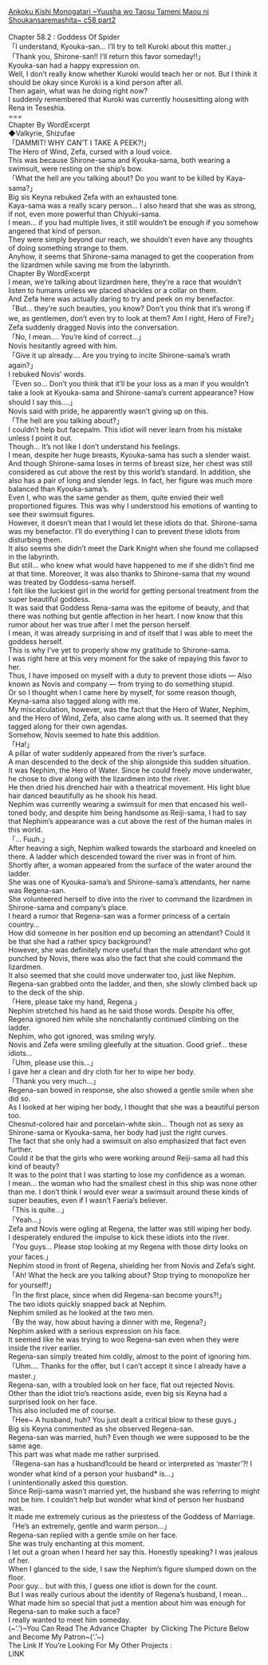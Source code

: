 [Ankoku Kishi Monogatari ~Yuusha wo Taosu Tameni Maou ni Shoukansaremashita~ c58 part2](https://wordexcerpt.com/series/ankoku-kishi-monogatari/chapter-58-2/)
<br/><br/>
Chapter 58.2 : Goddess Of Spider<br/>
「I understand, Kyouka-san… I’ll try to tell Kuroki about this matter.」<br/>
「Thank you, Shirone-san!! I’ll return this favor someday!!」<br/>
Kyouka-san had a happy expression on.<br/>
Well, I don’t really know whether Kuroki would teach her or not. But I think it should be okay since Kuroki is a kind person after all.<br/>
Then again, what was he doing right now?<br/>
I suddenly remembered that Kuroki was currently housesitting along with Rena in Teseshia.<br/>
===<br/>
Chapter By WordExcerpt<br/>
◆Valkyrie, Shizufae<br/>
「DAMMIT! WHY CAN’T I TAKE A PEEK?!」<br/>
The Hero of Wind, Zefa, cursed with a loud voice.<br/>
This was because Shirone-sama and Kyouka-sama, both wearing a swimsuit, were resting on the ship’s bow.<br/>
「What the hell are you talking about? Do you want to be killed by Kaya-sama?」<br/>
Big sis Keyna rebuked Zefa with an exhausted tone.<br/>
Kaya-sama was a really scary person… I also heard that she was as strong, if not, even more powerful than Chiyuki-sama.<br/>
I mean… if you had multiple lives, it still wouldn’t be enough if you somehow angered that kind of person.<br/>
They were simply beyond our reach, we shouldn’t even have any thoughts of doing something strange to them.<br/>
Anyhow, it seems that Shirone-sama managed to get the cooperation from the lizardmen while saving me from the labyrinth.<br/>
Chapter By WordExcerpt<br/>
I mean, we’re talking about lizardmen here, they’re a race that wouldn’t listen to humans unless we placed shackles or a collar on them.<br/>
And Zefa here was actually daring to try and peek on my benefactor.<br/>
「But… they’re such beauties, you know? Don’t you think that it’s wrong if we, as gentlemen, don’t even try to look at them? Am I right, Hero of Fire?」<br/>
Zefa suddenly dragged Novis into the conversation.<br/>
「No, I mean…. You’re kind of correct…」<br/>
Novis hesitantly agreed with him.<br/>
「Give it up already…. Are you trying to incite Shirone-sama’s wrath again?」<br/>
I rebuked Novis’ words.<br/>
「Even so… Don’t you think that it’ll be your loss as a man if you wouldn’t take a look at Kyouka-sama and Shirone-sama’s current appearance? How should I say this….」<br/>
Novis said with pride, he apparently wasn’t giving up on this.<br/>
「The hell are you talking about?」<br/>
I couldn’t help but facepalm. This idiot will never learn from his mistake unless I point it out.<br/>
Though… It’s not like I don’t understand his feelings.<br/>
I mean, despite her huge breasts, Kyouka-sama has such a slender waist.<br/>
And though Shirone-sama loses in terms of breast size, her chest was still considered as cut above the rest by this world’s standard. In addition, she also has a pair of long and slender legs. In fact, her figure was much more balanced than Kyouka-sama’s.<br/>
Even I, who was the same gender as them, quite envied their well proportioned figures. This was why I understood his emotions of wanting to see their swimsuit figures.<br/>
However, it doesn’t mean that I would let these idiots do that. Shirone-sama was my benefactor. I’ll do everything I can to prevent these idiots from disturbing them.<br/>
It also seems she didn’t meet the Dark Knight when she found me collapsed in the labyrinth.<br/>
But still… who knew what would have happened to me if she didn’t find me at that time. Moreover, it was also thanks to Shirone-sama that my wound was treated by Goddess-sama herself.<br/>
I felt like the luckiest girl in the world for getting personal treatment from the super beautiful goddess.<br/>
It was said that Goddess Rena-sama was the epitome of beauty, and that there was nothing but gentle affection in her heart. I now know that this rumor about her was true after I met the person herself.<br/>
I mean, it was already surprising in and of itself that I was able to meet the goddess herself.<br/>
This is why I’ve yet to properly show my gratitude to Shirone-sama.<br/>
I was right here at this very moment for the sake of repaying this favor to her.<br/>
Thus, I have imposed on myself with a duty to prevent those idiots — Also known as Novis and company — from trying to do something stupid.<br/>
Or so I thought when I came here by myself, for some reason though, Keyna-sama also tagged along with me.<br/>
My miscalculation, however, was the fact that the Hero of Water, Nephim, and the Hero of Wind, Zefa, also came along with us. It seemed that they tagged along for their own agendas.<br/>
Somehow, Novis seemed to hate this addition.<br/>
「Ha!」<br/>
A pillar of water suddenly appeared from the river’s surface.<br/>
A man descended to the deck of the ship alongside this sudden situation.<br/>
It was Nephim, the Hero of Water. Since he could freely move underwater, he chose to dive along with the lizardmen into the river.<br/>
He then dried his drenched hair with a theatrical movement. His light blue hair danced beautifully as he shook his head.<br/>
Nephim was currently wearing a swimsuit for men that encased his well-toned body, and despite him being handsome as Reiji-sama, I had to say that Nephim’s appearance was a cut above the rest of the human males in this world.<br/>
「… Fuuh.」<br/>
After heaving a sigh, Nephim walked towards the starboard and kneeled on there. A ladder which descended toward the river was in front of him.<br/>
Shortly after, a woman appeared from the surface of the water around the ladder.<br/>
She was one of Kyouka-sama’s and Shirone-sama’s attendants, her name was Regena-san.<br/>
She volunteered herself to dive into the river to command the lizardmen in Shirone-sama and company’s place.<br/>
I heard a rumor that Regena-san was a former princess of a certain country…<br/>
How did someone in her position end up becoming an attendant? Could it be that she had a rather spicy background?<br/>
However, she was definitely more useful than the male attendant who got punched by Novis, there was also the fact that she could command the lizardmen.<br/>
It also seemed that she could move underwater too, just like Nephim.<br/>
Regena-san grabbed onto the ladder, and then, she slowly climbed back up to the deck of the ship.<br/>
「Here, please take my hand, Regena.」<br/>
Nephim stretched his hand as he said those words. Despite his offer, Regena ignored him while she nonchalantly continued climbing on the ladder.<br/>
Nephim, who got ignored, was smiling wryly.<br/>
Novis and Zefa were smiling gleefully at the situation. Good grief… these idiots…<br/>
「Uhm, please use this…」<br/>
I gave her a clean and dry cloth for her to wipe her body.<br/>
「Thank you very much…」<br/>
Regena-san bowed in response, she also showed a gentle smile when she did so.<br/>
As I looked at her wiping her body, I thought that she was a beautiful person too.<br/>
Chesnut-colored hair and porcelain-white skin… Though not as sexy as Shirone-sama or Kyouka-sama, her body had just the right curves.<br/>
The fact that she only had a swimsuit on also emphasized that fact even further.<br/>
Could it be that the girls who were working around Reiji-sama all had this kind of beauty?<br/>
It was to the point that I was starting to lose my confidence as a woman.<br/>
I mean… the woman who had the smallest chest in this ship was none other than me. I don’t think I would ever wear a swimsuit around these kinds of super beauties, even if I wasn’t Faeria’s believer.<br/>
「This is quite…」<br/>
「Yeah…」<br/>
Zefa and Novis were ogling at Regena, the latter was still wiping her body.<br/>
I desperately endured the impulse to kick these idiots into the river.<br/>
「You guys… Please stop looking at my Regena with those dirty looks on your faces.」<br/>
Nephim stood in front of Regena, shielding her from Novis and Zefa’s sight.<br/>
「Ah! What the heck are you talking about? Stop trying to monopolize her for yourself!」<br/>
「In the first place, since when did Regena-san become yours?!」<br/>
The two idiots quickly snapped back at Nephim.<br/>
Nephim smiled as he looked at the two men.<br/>
「By the way, how about having a dinner with me, Regena?」<br/>
Nephim asked with a serious expression on his face.<br/>
It seemed like he was trying to woo Regena-san even when they were inside the river earlier.<br/>
Regena-san simply treated him coldly, almost to the point of ignoring him.<br/>
「Uhm…. Thanks for the offer, but I can’t accept it since I already have a master.」<br/>
Regena-san, with a troubled look on her face, flat out rejected Novis.<br/>
Other than the idiot trio’s reactions aside, even big sis Keyna had a surprised look on her face.<br/>
This also included me of course.<br/>
「Hee\~ A husband, huh? You just dealt a critical blow to these guys.」<br/>
Big sis Keyna commented as she observed Regena-san.<br/>
Regena-san was married, huh? Even though we were supposed to be the same age.<br/>
This part was what made me rather surprised.<br/>
「Regena-san has a husband1could be heard or interpreted as ‘master’?! I wonder what kind of a person your husband* is…」<br/>
I unintentionally asked this question.<br/>
Since Reiji-sama wasn’t married yet, the husband she was referring to might not be him. I couldn’t help but wonder what kind of person her husband was.<br/>
It made me extremely curious as the priestess of the Goddess of Marriage.<br/>
「He’s an extremely, gentle and warm person…」<br/>
Regena-san replied with a gentle smile on her face.<br/>
She was truly enchanting at this moment.<br/>
I let out a groan when I heard her say this. Honestly speaking? I was jealous of her.<br/>
When I glanced to the side, I saw the Nephim’s figure slumped down on the floor.<br/>
Poor guy… but with this, I guess one idiot is down for the count.<br/>
But I was really curious about the identity of Regena’s husband, I mean… What made him so special that just a mention about him was enough for Regena-san to make such a face?<br/>
I really wanted to meet him someday.<br/>
(\~’.’)\~You Can Read The Advance Chapter  by Clicking The Picture Below and Become My Patron\~(‘.’\~)<br/>
The Link If You’re Looking For My Other Projects :<br/>
LINK<br/>
